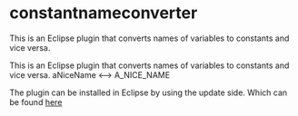 # constantnameconverter
This is an Eclipse plugin that converts names of variables to constants and vice versa.

This is an Eclipse plugin that converts names of variables to constants and vice versa.
aNiceName  <--> A_NICE_NAME

The plugin can be installed in Eclipse by using the update side.
Which can be found [here](http://mwensveen-nl.github.io/constantnameconverter/)